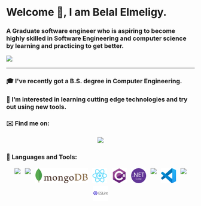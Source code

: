 # Welcome 👋, I am Belal Elmeligy. 
### A Graduate software engineer who is aspiring to become highly skilled in Software Engineering and computer science by learning and practicing to get better.
![](https://visitor-badge.laobi.icu/badge?page_id=belalmosad.belalmosad)
<hr>

### 🎓 I've recently got a B.S. degree in Computer Engineering.

### 👀 I’m interested in learning cutting edge technologies and try out using new tools.

### ✉️ Find me on:


<p align="center">
 <a href="https://www.linkedin.com/in/belal-elmeligy-ba484316b/" target="_blank" rel="noopener noreferrer"> <img src="https://github.com/gilbarbara/logos/blob/master/logos/linkedin.svg" height="40" style="vertical-align:top; margin:4px"></a>
</p>

### 🧰 Languages and Tools:
<p align="center">
<img src="https://github.com/gilbarbara/logos/blob/master/logos/javascript.svg" height="40" style="vertical-align:top; margin:4px">
<img src="https://github.com/gilbarbara/logos/blob/master/logos/nodejs-icon.svg" height="40" style="vertical-align:top; margin:4px">
<img src="https://github.com/gilbarbara/logos/blob/master/logos/mongodb.svg" height="40" style="vertical-align:top; margin:4px">
<img src="https://github.com/devicons/devicon/blob/master/icons/react/react-original.svg" height="40" style="vertical-align:top; margin:4px">
<img src="https://github.com/devicons/devicon/blob/master/icons/csharp/csharp-original.svg" height="40" style="vertical-align:top; margin:4px">
<img src="https://github.com/devicons/devicon/blob/master/icons/dotnetcore/dotnetcore-original.svg" height="40" style="vertical-align:top; margin:4px">
<img src="https://github.com/gilbarbara/logos/blob/master/logos/git-icon.svg" height="40" style="vertical-align:top; margin:4px">
<img src="https://raw.githubusercontent.com/github/explore/80688e429a7d4ef2fca1e82350fe8e3517d3494d/topics/visual-studio-code/visual-studio-code.png" height="40" style="vertical-align:top; margin:4px">
<img src="https://github.com/gilbarbara/logos/blob/master/logos/postman-icon.svg" height="40" style="vertical-align:top; margin:4px">
<img src="https://github.com/devicons/devicon/blob/master/icons/eslint/eslint-original-wordmark.svg" height="40" style="vertical-align:top; margin:4px">

</p>
<!---
belalmosad/belalmosad is a ✨ special ✨ repository because its `README.md` (this file) appears on your GitHub profile.
You can click the Preview link to take a look at your changes.
--->
